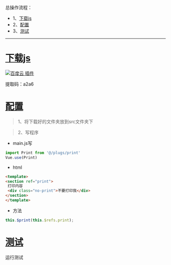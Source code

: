 总操作流程：
- 1、[下载js](#vue.js-01)
- 2、[配置](#vue.js-02)
- 3、[测试](#vue.js-03)

***

# <a name="vue.js-01" href="#" >下载js</a>
[![](https://img.shields.io/badge/百度云-插件-green.svg "百度云 插件")](https://pan.baidu.com/s/1Mf0cO_2DgYPTqBPGEZBXIA)

提取码：a2a6

# <a name="vue.js-02" href="#" >配置</a>

> 1、将下载好的文件夹放到src文件夹下

> 2、写程序

- main.js写
```js
import Print from '@/plugs/print'
Vue.use(Print)
```

- html
```html
<template>
<section ref="print">
 打印内容
 <div class="no-print">不要打印我</div>
</section>
</template>
```

- 方法

```js
this.$print(this.$refs.print);
```

# <a name="vue.js-03" href="#" >测试</a>

运行测试